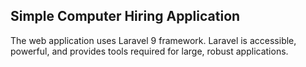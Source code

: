 
## Simple Computer Hiring Application
The web application uses Laravel 9 framework. Laravel is accessible, powerful, and provides tools required for large, robust applications.
